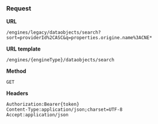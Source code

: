### Request

**URL**

`/engines/legacy/dataobjects/search?sort=providerId%2CASC&q=properties.origine.name%3ACNE*`

**URL template**

`/engines/{engineType}/dataobjects/search`

**Method**

`GET`

**Headers**

`Authorization:Bearer{token}`  
`Content-Type:application/json;charset=UTF-8`  
`Accept:application/json`  
